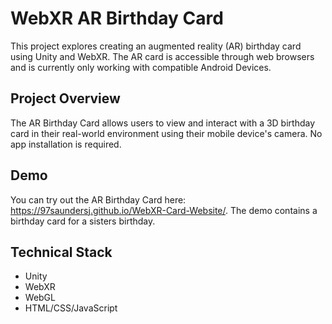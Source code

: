 # WebXR AR Birthday Card

This project explores creating an augmented reality (AR) birthday card using Unity and WebXR.
The AR card is accessible through web browsers and is currently only working with compatible Android Devices.

## Project Overview

The AR Birthday Card allows users to view and interact with a 3D birthday card in their real-world environment using their mobile device's camera. No app installation is required.

## Demo

You can try out the AR Birthday Card here: https://97saundersj.github.io/WebXR-Card-Website/.
The demo contains a birthday card for a sisters birthday.

## Technical Stack

- Unity
- WebXR
- WebGL
- HTML/CSS/JavaScript
